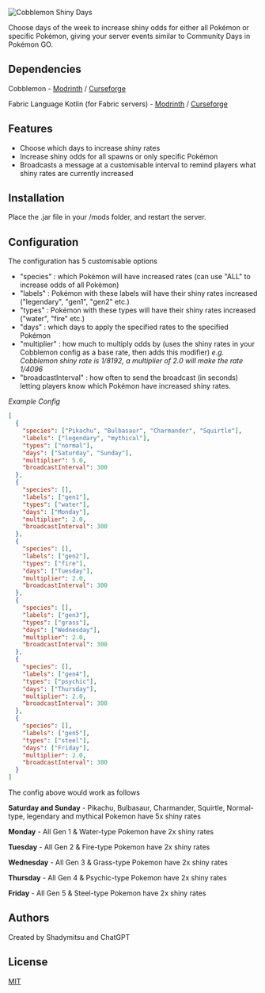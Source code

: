 ![Cobblemon Shiny Days](https://i.imgur.com/Mvl0Tkf.png)

Choose days of the week to increase shiny odds for either all Pokémon or specific Pokémon, giving your server events similar to Community Days in Pokémon GO.

## Dependencies

Cobblemon - [Modrinth](https://modrinth.com/mod/cobblemon/) / [Curseforge](https://www.curseforge.com/minecraft/mc-mods/cobblemon)

Fabric Language Kotlin (for Fabric servers) - [Modrinth](https://modrinth.com/mod/fabric-language-kotlin) / [Curseforge](https://www.curseforge.com/minecraft/mc-mods/fabric-language-kotlin)

## Features

- Choose which days to increase shiny rates
- Increase shiny odds for all spawns or only specific Pokémon
- Broadcasts a message at a customisable interval to remind players what shiny rates are currently increased

## Installation

Place the .jar file in your /mods folder, and restart the server.

## Configuration

The configuration has 5 customisable options

- "species" : which Pokémon will have increased rates (can use "ALL" to increase odds of all Pokémon)
- "labels" : Pokémon with these labels will have their shiny rates increased ("legendary", "gen1", "gen2" etc.)
- "types" : Pokémon with these types will have their shiny rates increased ("water", "fire" etc.)
- "days" : which days to apply the specified rates to the specified Pokémon
- "multiplier" : how much to multiply odds by (uses the shiny rates in your Cobblemon config as a base rate, then adds this modifier) *e.g. Cobblemon shiny rate is 1/8192, a multiplier of 2.0 will make the rate 1/4096*
- "broadcastInterval" : how often to send the broadcast (in seconds) letting players know which Pokémon have increased shiny rates.

*Example Config*

```json
[
  {
    "species": ["Pikachu", "Bulbasaur", "Charmander", "Squirtle"],
    "labels": ["legendary", "mythical"],
    "types": ["normal"],
    "days": ["Saturday", "Sunday"],
    "multiplier": 5.0,
    "broadcastInterval": 300
  },
  {
    "species": [],
    "labels": ["gen1"],
    "types": ["water"],
    "days": ["Monday"],
    "multiplier": 2.0,
    "broadcastInterval": 300
  },
  {
    "species": [],
    "labels": ["gen2"],
    "types": ["fire"],
    "days": ["Tuesday"],
    "multiplier": 2.0,
    "broadcastInterval": 300
  },
  {
    "species": [],
    "labels": ["gen3"],
    "types": ["grass"],
    "days": ["Wednesday"],
    "multiplier": 2.0,
    "broadcastInterval": 300
  },
  {
    "species": [],
    "labels": ["gen4"],
    "types": ["psychic"],
    "days": ["Thursday"],
    "multiplier": 2.0,
    "broadcastInterval": 300
  },
  {
    "species": [],
    "labels": ["gen5"],
    "types": ["steel"],
    "days": ["Friday"],
    "multiplier": 2.0,
    "broadcastInterval": 300
  }
]

```
The config above would work as follows

**Saturday and Sunday** - Pikachu, Bulbasaur, Charmander, Squirtle, Normal-type, legendary and mythical Pokemon have 5x shiny rates

**Monday** - All Gen 1 & Water-type Pokemon have 2x shiny rates

**Tuesday** - All Gen 2 & Fire-type Pokemon have 2x shiny rates

**Wednesday** - All Gen 3 & Grass-type Pokemon have 2x shiny rates

**Thursday** - All Gen 4 & Psychic-type Pokemon have 2x shiny rates

**Friday** - All Gen 5 & Steel-type Pokemon have 2x shiny rates

## Authors

Created by Shadymitsu and ChatGPT
## License

[MIT](https://choosealicense.com/licenses/mit/)
